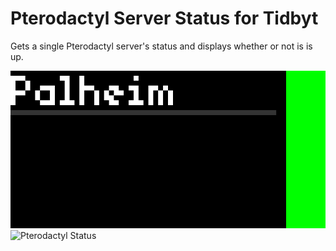 # Pterodactyl Server Status for Tidbyt

Gets a single Pterodactyl server's status and displays whether or not is is up.

![Pterodactyl Status](ptero_status_good.gif)
![Pterodactyl Status](ptero_status_err.gif)
